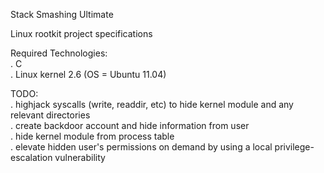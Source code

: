 Stack Smashing Ultimate

Linux rootkit project specifications  

Required Technologies:  
. C  
. Linux kernel 2.6 (OS = Ubuntu 11.04)

TODO:  
. highjack syscalls (write, readdir, etc) to hide kernel module and any relevant
  directories  
. create backdoor account and hide information from user  
. hide kernel module from process table  
. elevate hidden user's permissions on demand by using a local privilege-escalation
  vulnerability  
